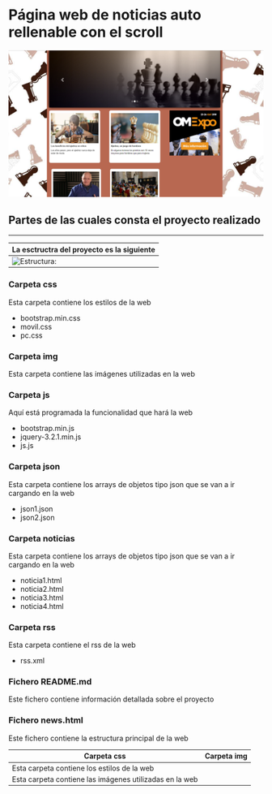 # Página web de noticias auto rellenable con el scroll
![Aspecto:](https://raw.githubusercontent.com/sergjime/noticias/master/img/web.png) 
## Partes de las cuales consta el proyecto realizado
------------------------------------------------------------------------------
| **La esctructra del proyecto es la siguiente** |
| ---------- |
| ![Estructura:](https://rawgit.com/sergjime/noticias/master/img/estructura.PNG)   |
### Carpeta css
Esta carpeta contiene los estilos de la web
- bootstrap.min.css
- movil.css
- pc.css
### Carpeta img
Esta carpeta contiene las imágenes utilizadas en la web
### Carpeta js
Aquí está programada la funcionalidad que hará la web
- bootstrap.min.js
- jquery-3.2.1.min.js
- js.js
### Carpeta json
Esta carpeta contiene los arrays de objetos tipo json que se van a ir cargando en la web
- json1.json
- json2.json
### Carpeta noticias
Esta carpeta contiene los arrays de objetos tipo json que se van a ir cargando en la web
- noticia1.html
- noticia2.html
- noticia3.html
- noticia4.html
### Carpeta rss
Esta carpeta contiene el rss de la web
- rss.xml
### Fichero README.md
Este fichero contiene información detallada sobre el proyecto
### Fichero news.html
Este fichero contiene la estructura principal de la web


| **Carpeta css** | **Carpeta img** |
| ---------- | ---------- |
| Esta carpeta contiene los estilos de la web |
| Esta carpeta contiene las imágenes utilizadas en la web   |
